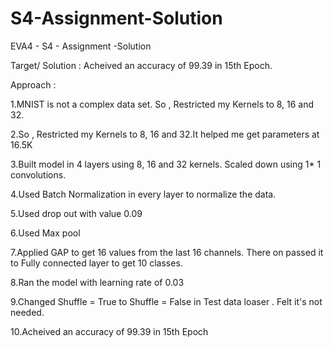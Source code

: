 # S4-Assignment-Solution
EVA4 - S4 - Assignment -Solution

Target/ Solution : Acheived an accuracy of 99.39 in 15th Epoch.

Approach : 

1.MNIST is not a complex data set. So , Restricted my Kernels to 8, 16 and 32.

2.So , Restricted my Kernels to 8, 16 and 32.It helped me get parameters at 16.5K 

3.Built model in 4 layers using 8, 16 and 32 kernels. Scaled down using 1* 1 convolutions.

4.Used Batch Normalization in every layer to normalize the data.

5.Used drop out with value 0.09 

6.Used Max pool 

7.Applied GAP to get 16 values from the last 16 channels. There on passed it to Fully connected layer to get 10 classes.

8.Ran the model with learning rate of 0.03

9.Changed Shuffle = True to Shuffle = False in Test data loaser . Felt it's not needed.

10.Acheived an accuracy of 99.39 in 15th Epoch


